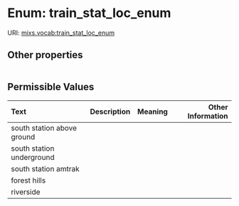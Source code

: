 
# Enum: train_stat_loc_enum




URI: [mixs.vocab:train_stat_loc_enum](https://w3id.org/mixs/vocab/train_stat_loc_enum)


## Other properties

|  |  |  |
| --- | --- | --- |

## Permissible Values

| Text | Description | Meaning | Other Information |
| :--- | :---: | :---: | ---: |
| south station above ground |  |  |  |
| south station underground |  |  |  |
| south station amtrak |  |  |  |
| forest hills |  |  |  |
| riverside |  |  |  |

